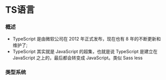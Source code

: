 # TS语言

### 概述

- TypeScript 是由微软公司在 2012 年正式发布，现在也有 8 年的不断更新和维护了;
- TypeScript 其实就是 JavaScript 的超集，也就是说 TypeScript 是建立在 JavaScript 之上的，最后都会转变成 JavaScript。类似 Sass less

### 类型系统

